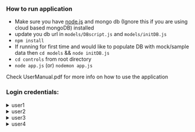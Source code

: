 ### How to run application

- Make sure you have [node.js](https://nodejs.org/en/) and mongo db (Ignore this if you are using cloud based mongoDB) installed
- update you db url in `models/DBscript.js` and `models/initDB.js`
- `npm install`
- If running for first time and would like to populate DB with mock/sample data then `cd models` && `node initDB.js`
- `cd controls` from root directory
- `node app.js` (or) `nodemon app.js`

Check UserManual.pdf for more info on how to use the application

### Login credentials:

<details>
<summary>user1</summary>

> **_emailID_**- user1@anyemail.com </br> **_password_**- user1

</details>

<details>
<summary>user2</summary>

> **_emailID_**- user2@anyemail.com </br> **_password_**- user2

</details>

<details>
<summary>user3</summary>

> **_emailID_**- user3@anyemail.com </br> **_password_**- user3

</details>

<details>
<summary>user4</summary>

> **_emailID_**- user4@anyemail.com </br> **_password_**- user4

</details>
